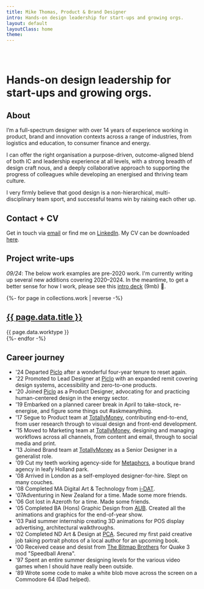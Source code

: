 ```yaml
---
title: Mike Thomas, Product & Brand Designer
intro: Hands-on design leadership for start-ups and growing orgs.
layout: default
layoutClass: home
theme:
---
```

<svg class="decal" width="295" height="26" viewBox="0 0 295 26" fill="none" xmlns="http://www.w3.org/2000/svg">
<path d="M2.22883 20.7788C1.0021 21.2047 0.352902 22.5444 0.778808 23.7712C1.20471 24.9979 2.54444 25.6471 3.77117 25.2212L2.22883 20.7788ZM60.6057 3L61.3912 0.783821L60.6138 0.508281L59.8346 0.778808L60.6057 3ZM117.036 23L116.25 25.2162L117.013 25.4863L117.78 25.2304L117.036 23ZM176.993 3L177.743 0.771783L176.997 0.520154L176.249 0.769564L176.993 3ZM236.362 23L235.611 25.2282L236.377 25.4863L237.14 25.2187L236.362 23ZM3.77117 25.2212L61.3769 5.22119L59.8346 0.778808L2.22883 20.7788L3.77117 25.2212ZM59.8203 5.21618L116.25 25.2162L117.821 20.7838L61.3912 0.783821L59.8203 5.21618ZM117.78 25.2304L177.737 5.23044L176.249 0.769564L116.292 20.7696L117.78 25.2304ZM176.242 5.22822L235.611 25.2282L237.113 20.7718L177.743 0.771783L176.242 5.22822ZM237.14 25.2187L294.158 5.21872L292.602 0.78128L235.584 20.7813L237.14 25.2187Z" fill=""/>
</svg>

<h1 class="major-heading"><span class="highlight">Hands-on design leadership</span> for start-ups and growing orgs.</h1>

## About

I’m a full-spectrum designer with over 14 years of experience working in product, brand and innovation contexts across a range of industries, from logistics and education, to consumer finance and energy.

I can offer the right organisation a purpose-driven, outcome-aligned blend of both IC and leadership experience at all levels, with a strong breadth of design craft nous, and a deeply collaborative approach to supporting the progress of colleagues while developing an energised and thriving team culture.

I very firmly believe that good design is a non-hierarchical, multi-disciplinary team sport, and successful teams win by raising each other up.

## Contact + CV

Get in touch via <a title="Email me mikerst@gmail.com" target="_blank" href="mailto: mikerst@gmail.com">email</a> or find me on <a title="My LinkedIn profile" target="_blank" href="https://www.linkedin.com/in/mikerst/">LinkedIn</a>. My CV can be downloaded <a title="Mike Thomas Intro Deck" target="_blank" href="/_assets/files/mike-thomas-cv-082024.pdf">here</a>.

## Project write-ups

<div class="notice">
<p><em>09/24</em>: The below work examples are pre-2020 work. I'm currently writing up several new additions covering 2020–2024. In the meantime, to get a better sense for how I work, please see this <a title="Mike Thomas Intro Deck" target="_blank" href="/_assets/files/mike-thomas-intro-deck-082024.pdf">intro deck</a> (9mb) 🙏.<p>
</div>

<section class="projects">
  {%- for page in collections.work | reverse -%}
      <div class="project">
          <h2><a href="{{ page.url }}">{{ page.data.title }}</a></h2>
          <span class="project__type">{{ page.data.worktype }}</span>
      </div>
  {%- endfor -%}
</section>


## Career journey

<ul class="timeline">
    <li>
        <span>'24</span> <span>Departed <a title="Piclo" target="_blank" href="https://www.piclo.energy">Piclo</a> after a wonderful four-year tenure to reset again.</span>
    </li>
    <li>
        <span>'22</span> <span>Promoted to Lead Designer at <a title="Piclo" target="_blank" href="https://www.piclo.energy">Piclo</a> with an expanded remit covering design systems, accessibility and zero-to-one products.</span>
    </li>
    <li>
        <span>'20</span> <span>Joined <a title="Piclo" target="_blank" href="https://www.piclo.energy">Piclo</a> as a Product Designer, advocating for and practicing human-centered design in the energy sector.</span>
    </li>
    <li>
        <span>'19</span> <span>Embarked on a planned career break in April to take-stock, re-energise, and figure some things out #askmeanything.</span>
    </li>
    <li>
        <span>'17</span> <span>Segue to Product team at <a title="TotallyMoney" target="_blank" href="https://www.totallymoney.com/info/team/">TotallyMoney</a>, contributing end-to-end, from user research through to visual design and front-end development.</span>
    </li>
    <li>
        <span>'15</span> <span>Moved to Marketing team at <a title="TotallyMoney" target="_blank" href="https://www.totallymoney.com/info/team/">TotallyMoney</a>, designing and managing workflows across all channels, from content and email, through to social media and print.</span>
    </li>
    <li>
        <span>'13</span> <span>Joined Brand team at <a title="TotallyMoney" target="_blank" href="https://www.totallymoney.com/info/team/">TotallyMoney</a> as a Senior Designer in a generalist role.</span>
    </li>
    <li>
        <span>'09</span> <span>Cut my teeth working agency-side for <a title="Metaphors" target="_blank" href="https://www.metaphors.co.uk/">Metaphors</a>, a boutique brand agency in leafy Holland park.</span>
    </li>
    <li>
        <span>'08</span> <span>Arrived in London as a self-employed designer-for-hire. Slept on many couches.</span>
    </li>
    <li>
        <span>'08</span> <span>Completed MA Digital Art & Technology from <a title="i-DAT" target="_blank" href="https://www.plymouth.ac.uk/research/i-dat">i-DAT</a>.</span>
    </li>
    <li>
        <span>'07</span><span>Adventuring in New Zealand for a time. Made some more friends.</span>
    </li>
    <li>
        <span>'06</span> <span>Got lost in Azeroth for a time. Made some friends.</span>
    </li>
    <li>
        <span>'05</span> <span>Completed BA (Hons) Graphic Design from <a title="Arts University Bournemouth" target="_blank" href="https://en.wikipedia.org/wiki/Arts_University_Bournemouth">AUB</a>. Created all the animations and graphics for the end-of-year show.</span>
    </li>
    <li>
        <span>'03</span> <span>Paid summer internship creating 3D animations for POS display advertising, architectural walkthroughs.</span>
    </li>
    <li>
        <span>'02</span> <span>Completed ND Art & Design at <a title="Plymouth College of Art" target="_blank" href="https://www.plymouthart.ac.uk/">PCA</a>. Secured my first paid creative job taking portrait photos of a local author for an upcoming book.
    <li>
        <span>'00</span> <span>Received cease and desist from <a title="The Bitmap Brothers" target="_blank" href="https://en.wikipedia.org/wiki/The_Bitmap_Brothers">The Bitmap Brothers</a> for Quake 3 mod "Speedball Arena".</span>
    </li>
    <li>
        <span>'97</span> <span>Spent an entire summer designing levels for the various video games when I should have really been outside.</span>
    </li>
    <li>
        <span>'89</span> <span>Wrote some code to make a white blob move across the screen on a Commodore 64 (Dad helped).</span>
    </li>
</ul>






